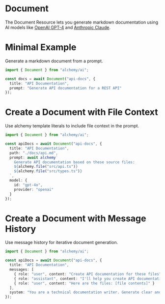 # Document

The Document Resource lets you generate markdown documentation using AI models like [OpenAI GPT-4](https://openai.com/gpt-4) and [Anthropic Claude](https://www.anthropic.com/claude).

# Minimal Example

Generate a markdown document from a prompt.

```ts
import { Document } from "alchemy/ai";

const docs = await Document("api-docs", {
  title: "API Documentation",
  prompt: "Generate API documentation for a REST API"
});
```

# Create a Document with File Context

Use alchemy template literals to include file context in the prompt.

```ts
import { Document } from "alchemy/ai";

const apiDocs = await Document("api-docs", {
  title: "API Documentation", 
  path: "./docs/api.md",
  prompt: await alchemy`
    Generate API documentation based on these source files:
    ${alchemy.file("src/api.ts")}
    ${alchemy.file("src/types.ts")}
  `,
  model: {
    id: "gpt-4o",
    provider: "openai"
  }
});
```

# Create a Document with Message History

Use message history for iterative document generation.

```ts
import { Document } from "alchemy/ai";

const apiDocs = await Document("api-docs", {
  title: "API Documentation",
  messages: [
    { role: "user", content: "Create API documentation for these files" },
    { role: "assistant", content: "I'll help you create API documentation. Please provide the files." },
    { role: "user", content: "Here are the files: [file contents]" }
  ],
  system: "You are a technical documentation writer. Generate clear and concise API documentation."
});
```